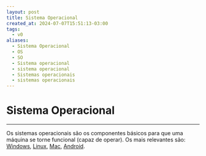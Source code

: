 ```yaml
---
layout: post
title: Sistema Operacional
created_at: 2024-07-07T15:51:13-03:00
tags:
  - v0
aliases:
  - Sistema Operacional
  - OS
  - SO
  - Sistema operacional
  - sistema operacional
  - Sistemas operacionais
  - sistemas operacionais
---
```

# Sistema Operacional
---
Os sistemas operacionais são os componentes básicos para que uma máquina se torne funcional (capaz de operar). Os mais relevantes são: [Windows](api/2024/06/2024-06-30-Windows.md), [Linux](api/2024/06/2024-06-30-Linux.md), [Mac](Mac), [Android](api/2024/06/2024-06-30-Android.md).